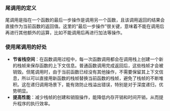 ### 尾调用的定义
尾调用是指在一个函数的最后一步操作是调用另一个函数，且该调用返回的结果会直接作为当前函数的返回值。这里的“最后一步操作”很关键，意味着不能在调用后再进行其他额外的运算，比如不能调用后再进行加法等操作。

### 使用尾调用的好处
- **节省栈空间**：在函数调用过程中，每一次函数调用都会在调用栈上创建一个新的栈帧来保存函数的上下文信息。普通函数调用完成返回后，这些栈帧才会被销毁。但尾调用时，由于当前函数已经没有其他操作，不需要保留其上下文信息，所以可以直接用新函数的栈帧替换当前函数的栈帧，避免了栈帧的不断堆积。这在递归调用场景下，能有效防止栈溢出错误，特别是对于深度递归，优势明显。
- **提高性能**：减少栈帧的创建和销毁操作，能降低内存开销和时间开销，从而提升程序的执行效率。 